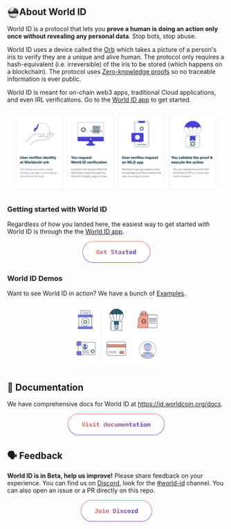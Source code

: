 <!-- The contents of this file are inserted to all World ID repositories to provide general context on World ID. -->

## <img align="left" width="28" height="28" src="static/img/readme-orb.png" alt="" style="margin-right: 0;" /> About World ID

World ID is a protocol that lets you **prove a human is doing an action only once without revealing any personal data**. Stop bots, stop abuse.

World ID uses a device called the [Orb](https://worldcoin.org/how-the-launch-works) which takes a picture of a person's iris to verify they are a unique and alive human. The protocol only requires a hash-equivalent (i.e. irreversible) of the iris to be stored (which happens on a blockchain). The protocol uses [Zero-knowledge proofs](https://id.worldcoin.org/zkp) so no traceable information is ever public.

World ID is meant for on-chain web3 apps, traditional Cloud applications, and even IRL verifications. Go to the [World ID app][app] to get started.

<img src="static/img/readme-diagram.png" alt="Diagram of how World ID works."  />

### Getting started with World ID

Regardless of how you landed here, the easiest way to get started with World ID is through the the [World ID app][app].

<a href="https://app.id.worldcoin.org">
<p align="center">
  <img src="static/img/readme-get-started.png" alt="Get started" height="50" />
</p>
</a>

### World ID Demos

Want to see World ID in action? We have a bunch of [Examples](https://id.worldcoin.org/examples).

<a href="https://id.worldcoin.org/examples">
<p align="center">
  <img src="static/img/readme-examples.png" alt="Click here to see examples" height="150" />
</p>
</a>

## 📄 Documentation

We have comprehensive docs for World ID at https://id.worldcoin.org/docs.

<a href="https://id.worldcoin.org/docs">
<p align="center">
  <img src="static/img/readme-docs.png" alt="Visit documentation" height="50" />
</p>
</a>

## 🗣 Feedback

**World ID is in Beta, help us improve!** Please share feedback on your experience. You can find us on [Discord][discord], look for the [#world-id](https://discord.com/channels/956750052771127337/968523914638688306) channel. You can also open an issue or a PR directly on this repo.

<a href="https://discord.gg/worldcoin">
<p align="center">
  <img src="static/img/readme-discord.png" alt="Join Discord" height="50" />
</p>
</a>

[app]: https://app.id.worldcoin.org
[discord]: https://discord.gg/worldcoin
